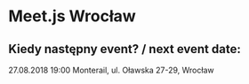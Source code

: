 # Meet.js Wrocław

## Kiedy następny event? / next event date:

27.08.2018 19:00
Monterail, ul. Oławska 27-29, Wrocław
